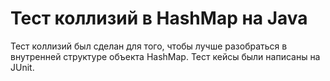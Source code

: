 # Тест коллизий в HashMap на Java

Тест коллизий был сделан для того, чтобы лучше разобраться в внутренней структуре
объекта HashMap. Тест кейсы были написаны на JUnit. 